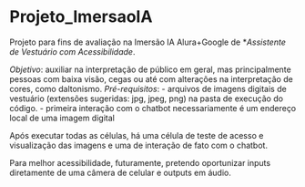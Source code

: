 # Projeto_ImersaoIA
Projeto para fins de avaliação na Imersão IA Alura+Google de **Assistente de Vestuário com Acessibilidade*.

*Objetivo*: auxiliar na interpretação de público em geral, mas principalmente pessoas com baixa visão, cegas ou até com alterações na interpretação de cores, como daltonismo.
*Pré-requisitos*: 
    - arquivos de imagens digitais de vestuário (extensões sugeridas: jpg, jpeg, png) na pasta de execução do código.
    - primeira interação com o chatbot necessariamente é um endereço local de uma imagem digital

Após executar todas as células, há uma célula de teste de acesso e visualização das imagens e uma de interação de fato com o chatbot.

Para melhor acessibilidade, futuramente, pretendo oportunizar inputs diretamente de uma câmera de celular e outputs em áudio.
